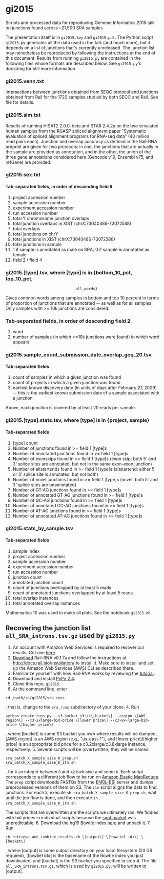 # gi2015
Scripts and processed data for reproducing Genome Informatics 2015 talk on junctions found across ~21,500 SRA samples

The presentation itself is in `gi2015.key` and `gi2015.pdf`. The Python script `gi2015.py` generates all the data used in the talk (and much more), but it depends on a list of junctions that's currently unreleased. The junction list may nonetheless be reproduced by following the instructions at the end of this document. Results from running `gi2015.py` are contained in the following files whose formats are described below. See `gi2015.py`'s docstring for still more information.

### gi2015.venn.txt
Intersections between junctions obtained from SEQC protocol and junctions
obtained from Rail for the 1720 samples studied by both SEQC and Rail. See
file for details.

### gi2015.sim.txt
Results of running HISAT2 2.0.0-beta and STAR 2.4.2a on the two simulated
human samples from the RGASP spliced alignment paper
"Systematic evaluation of spliced alignment programs for RNA-seq data"
(40 million read pairs each). Junction and overlap accuracy as defined
in the Rail-RNA preprint are given for two protocols: in one, the junctions
that are actually in the sample are provided as annotation, and in the other,
the union of the three gene annotations considered here
(Gencode v19, Ensembl v75, and refGene) are provided.

### gi2015.sex.txt
#### Tab-separated fields, in order of descending field 9

1. project accession number
2. sample accession number
3. experiment accession number
4. run accession number
2. total Y chromosome junction overlaps
3. total junction overlaps in XIST (chrX:73040486-73072588)
4. total overlaps
5. total junctions on chrY
6. total junctions in XIST (chrX:73040486-73072588)
7. total junctions in sample
8. 1 if sample is annotated as male on SRA; 0 if sample is annotated as female
9. field 2 / field 4

### gi2015.[type].tsv, where [type] is in {bottom_10_pct, top_10_pct,
                                    all_words}
Gives common words among samples in bottom and top 10 percent in terms of
proportion of junctions that are annotated -- as well as for all samples.
Only samples with >= 10k junctions are considered.
### Tab-separated fields, in order of descending field 2

1. word
2. number of samples (in which >=10k junctions were found) in which word
    appears

### gi2015.sample_count_submission_date_overlap_geq_20.tsv
#### Tab-separated fields

1. count of samples in which a given junction was found
2. count of projects in which a given junction was found
3. earliest known discovery date (in units of days after February 27, 2009)
    -- this is the earliest known submission date of a sample associated with a
    junction

Above, each junction is covered by at least 20 reads per sample.

### gi2015.[type].stats.tsv, where [type] is in {project, sample}
#### Tab-separated fields

1. [type] count
2. Number of junctions found in >= field 1 [type]s
3. Number of annotated junctions found in >= field 1 [type]s
4. Number of exonskips found in >= field 1 [type]s (exon skip: both 5' and 3'
    splice sites are annotated, but not in the same exon-exon junction)
5. Number of altstartends found in >= field 1 [type]s (altstartend: either 5'
    or 3' splice site is annotated, but not both)
6. Number of novel junctions found in >= field 1 [type]s (novel: both 5' and 
    3' splice sites are unannotated)
7. Number of GT-AG junctions found in >= field 1 [type]s
8. Number of annotated GT-AG junctions found in >= field 1 [type]s
9. Number of GC-AG junctions found in >= field 1 [type]s
10. Number of annotated GC-AG junctions found in >= field 1 [type]s
11. Number of AT-AC junctions found in >= field 1 [type]s
12. Number of annotated AT-AC junctions found in >= field 1 [type]s

### gi2015.stats_by_sample.tsv
#### Tab-separated fields

1. sample index
2. project accession number
3. sample accession number
4. experiment accession number
5. run accession number
6. junction count
7. annotated junction count
8. count of junctions overlapped by at least 5 reads
9. count of annotated junctions overlapped by at least 5 reads
10. total overlap instances
11. total annotated overlap instances

Mathematica 10 was used to make all plots. See the notebook `gi2015.nb`.

## Recovering the junction list `all_SRA_introns.tsv.gz` used by `gi2015.py`

1. An account with Amazon Web Services is required to recover our results. Get one [here](http://aws.amazon.com/).
2. [Download](https://github.com/nellore/rail/raw/master/releases/install_rail-rna-0.1.7a) Rail-RNA v0.1.7a and follow the instructions at http://docs.rail.bio/installation/ to install it. Make sure to install and set up the Amazon Web Services (AWS) CLI as described there.
3. Familiarize yourself with how Rail-RNA works by reviewing the [tutorial](http://docs.rail.bio/tutorial/).
3. Download and install [PyPy 2.4](http://doc.pypy.org/en/latest/release-2.4.0.html).
4. Clone this repo, `gi2015`.
3. At the command line, enter
```
cd /path/to/gi2015/sra_runs
```
; that is, change to the `sra_runs` subdirectory of your clone.
4. Run
```
python create_runs.py --s3-bucket s3://\[bucket\] --region \[AWS region\] --c3-2xlarge-bid-price \[lower price\] --c3-8x-large-bid-price \[higher price\]
```
, where \[bucket\] is some S3 bucket you own where results will be dumped, \[AWS region\] is an AWS region (e.g., "us-east-1"), and \[lower price\]/\[higher price\] is an appropriate bid price for a c3.2xlarge/c3.8xlarge instance, respectively.
5. Several scripts will be (over)written; they will be named
```
sra_batch_X_sample_size_K_prep.sh
sra_batch_X_sample_size_K_itn.sh
```
, for `X` an integer between `0` and `42` inclusive and some `K`. Each script corresponds to a different job flow to be run on [Amazon Elastic MapReduce](https://aws.amazon.com/elasticmapreduce/). The `prep` script downloads FASTQs from the [EMBL-EBI](https://www.ebi.ac.uk/) server and dumps preprocessed versions of them on S3. The `itn` script aligns the data to find junctions. For each `X`, execute `sh sra_batch_X_sample_size_K_prep.sh`, wait until the job flow is done, and then execute `sh sra_batch_X_sample_size_K_itn.sh`.

The scripts that are overwritten are the scripts we ultimately ran. We fiddled with bid prices in individual scripts because the [spot market](https://aws.amazon.com/ec2/spot/) was unpredictable.
6. Download the hg19 Bowtie index [here](ftp://ftp.ccb.jhu.edu/pub/data/bowtie_indexes/hg19.ebwt.zip) and unpack it.
7. Run
```
sh retrieve_and_combine_results.sh \[output\] \[bowtie1 idx\] \[bucket\]
```
, where \[output\] is some output directory on your local filesystem (20 GB required), \[bowtie1 idx\] is the basename of the Bowtie index you just downloaded, and \[bucket\] is the S3 bucket you specified in step 4. The file `all_SRA_introns.tsv.gz`, which is used by `gi2015.py`, will be written to \[output\].
